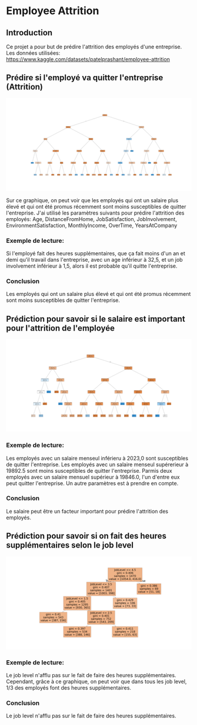 # Employee Attrition 

## Introduction

Ce projet a pour but de prédire l'attrition des employés d'une entreprise. 
Les données utilisées: https://www.kaggle.com/datasets/patelprashant/employee-attrition

## Prédire si l'employé va quitter l'entreprise (Attrition)

![Image1](./img/attrition_tree.png)

Sur ce graphique, on peut voir que les employés qui ont un salaire plus élevé et qui ont été promus récemment sont moins susceptibles de quitter l'entreprise.
J'ai utilisé les paramètres suivants pour prédire l'attrition des employés:
Age, DistanceFromHome, JobSatisfaction, JobInvolvement, EnvironmentSatisfaction, MonthlyIncome, OverTime, YearsAtCompany

### Exemple de lecture:
Si l'employé fait des heures supplémentaires, que ça fait moins d'un an et demi qu'il travail dans l'entreprise, avec un age inférieur à 32,5, et un job involvement inférieur à 1,5, alors il est probable qu'il quitte l'entreprise.

### Conclusion
Les employés qui ont un salaire plus élevé et qui ont été promus récemment sont moins susceptibles de quitter l'entreprise.

## Prédiction pour savoir si le salaire est important pour l'attrition de l'employée

![Image2](./img/salary_tree.png)

### Exemple de lecture:
Les employés avec un salaire menseul inférieru à 2023,0 sont susceptibles de quitter l'entreprise.
Les employés avec un salaire menseul supérerieur à 19892.5 sont moins susceptibles de quitter l'entreprise.
Parmis deux employés avec un salaire mensuel supérieur à 19846.0, l'un d'entre eux peut quitter l'entreprise. Un autre paramètres est à prendre en compte.


### Conclusion
Le salaire peut être un facteur important pour prédire l'attrition des employés.

## Prédiction pour savoir si on fait des heures supplémentaires selon le job level

![Image3](./img/overtime_tree.png)

### Exemple de lecture:
Le job level n'afflu pas sur le fait de faire des heures supplémentaires.
Cependant, grâce à ce graphique, on peut voir que dans tous les job level, 1/3 des employés font des heures supplémentaires.

### Conclusion
Le job level n'afflu pas sur le fait de faire des heures supplémentaires.
